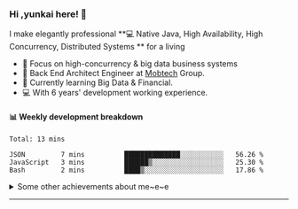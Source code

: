 ### Hi ,yunkai here! :wave: 

I make elegantly professional **💻 Native Java, High Availability, High Concurrency, Distributed Systems ** for a living

* 🧐   Focus on high-concurrency & big data business systems
* 💼   Back End Architect Engineer at [Mobtech](https://www.mob.com/) Group.
* 🌱   Currently learning Big Data & Financial.
* 💻   With 6 years' development working experience.

#### :bar_chart: Weekly development breakdown

<!--START_SECTION:waka-->
```text
Total: 13 mins

JSON         7 mins          ██████████████░░░░░░░░░░░   56.26 % 
JavaScript   3 mins          ██████▒░░░░░░░░░░░░░░░░░░   25.30 % 
Bash         2 mins          ████▒░░░░░░░░░░░░░░░░░░░░   17.86 % 
```
<!--END_SECTION:waka-->

<details>
  <summary>Some other achievements about me~e~e</summary>
  <br>

* 👑   Some GitHub statistical reports:

<p align="center">
<img align="center" src="https://github-readme-stats.vercel.app/api/top-langs/?username=JanYunkai&hide_langs_below=1&theme=default&line_height=27&layout=compact" />
<img align="center" src="https://github-readme-stats.vercel.app/api?username=JanYunkai&show_icons=true&count_private=true&include_all_commits=true&line_height=21&layout=compact" alt="halfrost's Github Stats" />
<img align="center" src="https://github-profile-trophy.vercel.app/?username=JanYunkai&column=7" alt="JanYunkai's Github Trophy" />
</p>

</details>

---
